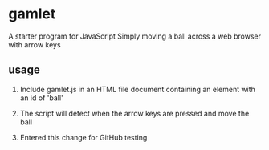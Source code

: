 # gamlet

A starter program for JavaScript
Simply moving a ball across a web browser with arrow keys

## usage

1. Include gamlet.js in an HTML file document containing an element with an id of 'ball'

2. The script will detect when the arrow keys are pressed and move the ball

3. Entered this change for GitHub testing
